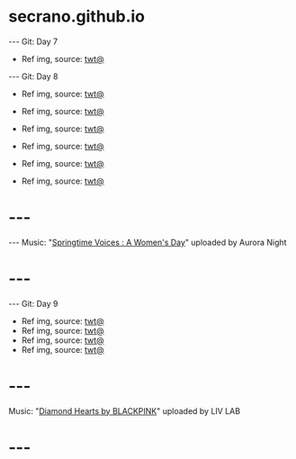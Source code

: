 # secrano.github.io

--- Git: Day 7

- Ref img, source: [twt@](https://x.com/othingstodo_com/status/1802451835820900498)

--- Git: Day 8

- Ref img, source: [twt@](https://x.com/megzn7/status/1802784592337768554)
- Ref img, source: [twt@](https://x.com/duskgumi/status/1802874305396539496)
- Ref img, source: [twt@](https://x.com/1AdrianUzumaki/status/1802742476190461959)

- Ref img, source: [twt@](https://x.com/ACustomframing/status/1803075316791038246)
- Ref img, source: [twt@](https://x.com/Lilium725/status/1802971645281534182)
- Ref img, source: [twt@](https://x.com/ACustomframing/status/1803079004116922480)

# ---
--- Music: "[Springtime Voices : A Women's Day](https://www.youtube.com/watch?v=vP4Yu_WA-RM)" uploaded by Aurora Night
# ---

--- Git: Day 9

- Ref img, source: [twt@](https://x.com/NoCatsNoLife_m/status/1803154209250173180)
- Ref img, source: [twt@](https://www.youtube.com/watch?v=AxQRV3qPxj8)
- Ref img, source: [twt@](https://www.youtube.com/watch?v=ejRGUitWngk)
- Ref img, source: [twt@](https://x.com/TFT/status/1801676514531934564)

# ---
Music: "[Diamond Hearts by BLACKPINK](https://www.youtube.com/watch?v=OojSuORlNr4)" uploaded by LIV LAB
# ---
